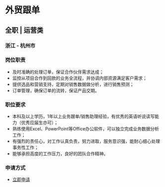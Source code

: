
# 外贸跟单
## 全职  |  运营类
### 浙江 - 杭州市

### 岗位职责
- 及时准确的处理订单，保证合作伙伴需求达成；
- 监控从项目合作到回款的业务全流程，并协调内部资源满足客户需求；
- 提供选品和营销支持，定期对销售数据做分析，进行销售预测；
- 订单管理，确保订单的流转，保证产品交期。
### 职位要求
- 本科及以上学历，1年以上业务跟单/销售助理经验，有优秀的英语听说读写能力（优秀应届生亦可）；
- 熟练使用Excel、PowerPoint等Office办公软件，可以独立完成业务数据分析工作；
- 有强烈的责任心，对工作认真负责，努力进取，服务意识强，能耐心细心处理事务性工作；
- 能够承担高度的工作压力，良好的团队合作精神。
### 申请方式
- <a href="mailto:hr@tuya.com?subject=求职简历-外贸跟单-来自GitHub">立即申请</a>